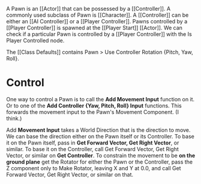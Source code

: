 A Pawn is an [[Actor]] that can be possessed by a [[Controller]].
A commonly used subclass of Pawn is [[Character]].
A [[Controller]] can be either an [[AI Controller]] or a [[Player Controller]].
Pawns controlled by a [[Player Controller]] is spawned at the [[Player Start]] [[Actor]].
We can check if a particular Pawn is controlled by a [[Player Controller]] with the Is Player Controlled node.

The [[Class Defaults]] contains Pawn > Use Controller Rotation {Pitch, Yaw, Roll}.

# Control
One way to control a Pawn is to call the **Add Movement Input** function on it.
Or to one of the **Add Controller {Yaw, Pitch, Roll} Input** functions.
This forwards the movement input to the Pawn's Movement Component. (I think.)

Add **Movement Input** takes a World Direction that is the direction to move.
We can base the direction either on the Pawn itself or its Controller.
To base it on the Pawn itself, pass in **Get Forward Vector, Get Right Vector**, or similar.
To base it on the Controller, call Get Forward Vector, Get Right Vector, or similar on **Get Controller**.
To constrain the movement to be **on the ground plane** get the Rotator for either the Pawn or the Controller, pass the Z component only to Make Rotator, leaving X and Y at 0.0, and call Get Forward Vector, Get Right Vector, or similar on that.

